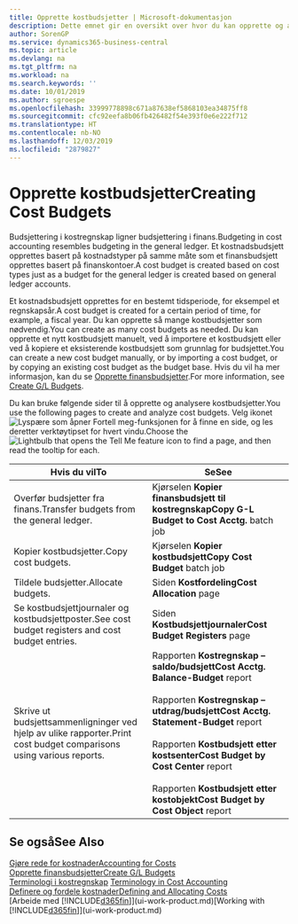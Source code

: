 ```yaml
---
title: Opprette kostbudsjetter | Microsoft-dokumentasjon
description: Dette emnet gir en oversikt over hvor du kan opprette og analysere kostbudsjetter.
author: SorenGP
ms.service: dynamics365-business-central
ms.topic: article
ms.devlang: na
ms.tgt_pltfrm: na
ms.workload: na
ms.search.keywords: ''
ms.date: 10/01/2019
ms.author: sgroespe
ms.openlocfilehash: 33999778898c671a87638ef5868103ea34875ff8
ms.sourcegitcommit: cfc92eefa8b06fb426482f54e393f0e6e222f712
ms.translationtype: HT
ms.contentlocale: nb-NO
ms.lasthandoff: 12/03/2019
ms.locfileid: "2879827"
---
```

# <a name="creating-cost-budgets"></a><span data-ttu-id="651e1-103">Opprette kostbudsjetter</span><span class="sxs-lookup"><span data-stu-id="651e1-103">Creating Cost Budgets</span></span>
<span data-ttu-id="651e1-104">Budsjettering i kostregnskap ligner budsjettering i finans.</span><span class="sxs-lookup"><span data-stu-id="651e1-104">Budgeting in cost accounting resembles budgeting in the general ledger.</span></span> <span data-ttu-id="651e1-105">Et kostnadsbudsjett opprettes basert på kostnadstyper på samme måte som et finansbudsjett opprettes basert på finanskontoer.</span><span class="sxs-lookup"><span data-stu-id="651e1-105">A cost budget is created based on cost types just as a budget for the general ledger is created based on general ledger accounts.</span></span>  

<span data-ttu-id="651e1-106">Et kostnadsbudsjett opprettes for en bestemt tidsperiode, for eksempel et regnskapsår.</span><span class="sxs-lookup"><span data-stu-id="651e1-106">A cost budget is created for a certain period of time, for example, a fiscal year.</span></span> <span data-ttu-id="651e1-107">Du kan opprette så mange kostbudsjetter som nødvendig.</span><span class="sxs-lookup"><span data-stu-id="651e1-107">You can create as many cost budgets as needed.</span></span> <span data-ttu-id="651e1-108">Du kan opprette et nytt kostbudsjett manuelt, ved å importere et kostbudsjett eller ved å kopiere et eksisterende kostbudsjett som grunnlag for budsjettet.</span><span class="sxs-lookup"><span data-stu-id="651e1-108">You can create a new cost budget manually, or by importing a cost budget, or by copying an existing cost budget as the budget base.</span></span> <span data-ttu-id="651e1-109">Hvis du vil ha mer informasjon, kan du se [Opprette finansbudsjetter](finance-how-create-budgets.md).</span><span class="sxs-lookup"><span data-stu-id="651e1-109">For more information, see [Create G/L Budgets](finance-how-create-budgets.md).</span></span>

<span data-ttu-id="651e1-110">Du kan bruke følgende sider til å opprette og analysere kostbudsjetter.</span><span class="sxs-lookup"><span data-stu-id="651e1-110">You use the following pages to create and analyze cost budgets.</span></span> <span data-ttu-id="651e1-111">Velg ikonet ![Lyspære som åpner Fortell meg-funksjonen](media/ui-search/search_small.png "Fortell hva du vil gjøre") for å finne en side, og les deretter verktøytipset for hvert vindu.</span><span class="sxs-lookup"><span data-stu-id="651e1-111">Choose the ![Lightbulb that opens the Tell Me feature](media/ui-search/search_small.png "Tell me what you want to do") icon to find a page, and then read the tooltip for each.</span></span>

|<span data-ttu-id="651e1-112">Hvis du vil</span><span class="sxs-lookup"><span data-stu-id="651e1-112">To</span></span>|<span data-ttu-id="651e1-113">Se</span><span class="sxs-lookup"><span data-stu-id="651e1-113">See</span></span>|  
|--------|---------|  
|<span data-ttu-id="651e1-114">Overfør budsjetter fra finans.</span><span class="sxs-lookup"><span data-stu-id="651e1-114">Transfer budgets from the general ledger.</span></span>|<span data-ttu-id="651e1-115">Kjørselen **Kopier finansbudsjett til kostregnskap**</span><span class="sxs-lookup"><span data-stu-id="651e1-115">**Copy G-L Budget to Cost Acctg.** batch job</span></span>|  
|<span data-ttu-id="651e1-116">Kopier kostbudsjetter.</span><span class="sxs-lookup"><span data-stu-id="651e1-116">Copy cost budgets.</span></span>|<span data-ttu-id="651e1-117">Kjørselen **Kopier kostbudsjett**</span><span class="sxs-lookup"><span data-stu-id="651e1-117">**Copy Cost Budget** batch job</span></span>|  
|<span data-ttu-id="651e1-118">Tildele budsjetter.</span><span class="sxs-lookup"><span data-stu-id="651e1-118">Allocate budgets.</span></span>|<span data-ttu-id="651e1-119">Siden **Kostfordeling**</span><span class="sxs-lookup"><span data-stu-id="651e1-119">**Cost Allocation** page</span></span>|  
|<span data-ttu-id="651e1-120">Se kostbudsjettjournaler og kostbudsjettposter.</span><span class="sxs-lookup"><span data-stu-id="651e1-120">See cost budget registers and cost budget entries.</span></span>|<span data-ttu-id="651e1-121">Siden **Kostbudsjettjournaler**</span><span class="sxs-lookup"><span data-stu-id="651e1-121">**Cost Budget Registers** page</span></span>|  
|<span data-ttu-id="651e1-122">Skrive ut budsjettsammenligninger ved hjelp av ulike rapporter.</span><span class="sxs-lookup"><span data-stu-id="651e1-122">Print cost budget comparisons using various reports.</span></span>|<span data-ttu-id="651e1-123">Rapporten **Kostregnskap – saldo/budsjett**</span><span class="sxs-lookup"><span data-stu-id="651e1-123">**Cost Acctg. Balance-Budget** report</span></span><br /><br /> <span data-ttu-id="651e1-124">Rapporten **Kostregnskap – utdrag/budsjett**</span><span class="sxs-lookup"><span data-stu-id="651e1-124">**Cost Acctg. Statement-Budget** report</span></span><br /><br /> <span data-ttu-id="651e1-125">Rapporten **Kostbudsjett etter kostsenter**</span><span class="sxs-lookup"><span data-stu-id="651e1-125">**Cost Budget by Cost Center** report</span></span><br /><br /> <span data-ttu-id="651e1-126">Rapporten **Kostbudsjett etter kostobjekt**</span><span class="sxs-lookup"><span data-stu-id="651e1-126">**Cost Budget by Cost Object** report</span></span>|  

## <a name="see-also"></a><span data-ttu-id="651e1-127">Se også</span><span class="sxs-lookup"><span data-stu-id="651e1-127">See Also</span></span>  
[<span data-ttu-id="651e1-128">Gjøre rede for kostnader</span><span class="sxs-lookup"><span data-stu-id="651e1-128">Accounting for Costs</span></span>](finance-manage-cost-accounting.md)  
[<span data-ttu-id="651e1-129">Opprette finansbudsjetter</span><span class="sxs-lookup"><span data-stu-id="651e1-129">Create G/L Budgets</span></span>](finance-how-create-budgets.md)  
<span data-ttu-id="651e1-130">[Terminologi i kostregnskap](finance-terminology-in-cost-accounting.md) </span><span class="sxs-lookup"><span data-stu-id="651e1-130">[Terminology in Cost Accounting](finance-terminology-in-cost-accounting.md) </span></span>  
[<span data-ttu-id="651e1-131">Definere og fordele kostnader</span><span class="sxs-lookup"><span data-stu-id="651e1-131">Defining and Allocating Costs</span></span>](finance-define-and-allocate-costs.md)  
<span data-ttu-id="651e1-132">[Arbeide med [!INCLUDE[d365fin](includes/d365fin_md.md)]](ui-work-product.md)</span><span class="sxs-lookup"><span data-stu-id="651e1-132">[Working with [!INCLUDE[d365fin](includes/d365fin_md.md)]](ui-work-product.md)</span></span>
